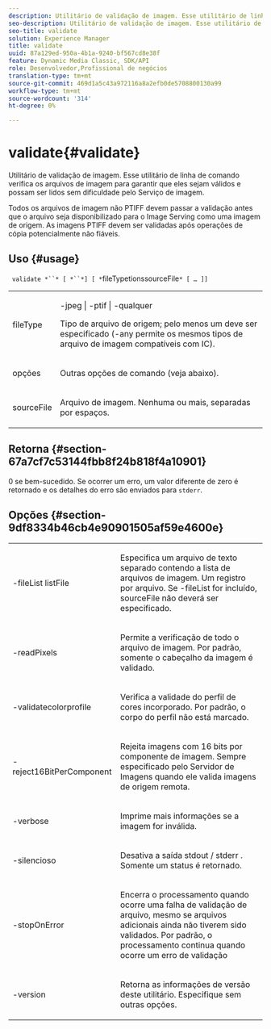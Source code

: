 ```yaml
---
description: Utilitário de validação de imagem. Esse utilitário de linha de comando verifica os arquivos de imagem para garantir que eles sejam válidos e possam ser lidos sem dificuldade pelo Serviço de imagem.
seo-description: Utilitário de validação de imagem. Esse utilitário de linha de comando verifica os arquivos de imagem para garantir que eles sejam válidos e possam ser lidos sem dificuldade pelo Serviço de imagem.
seo-title: validate
solution: Experience Manager
title: validate
uuid: 87a129ed-950a-4b1a-9240-bf567cd8e38f
feature: Dynamic Media Classic, SDK/API
role: Desenvolvedor,Profissional de negócios
translation-type: tm+mt
source-git-commit: 469d1a5c43a972116a8a2efb0de5708800130a99
workflow-type: tm+mt
source-wordcount: '314'
ht-degree: 0%

---
```



# validate{#validate}

Utilitário de validação de imagem. Esse utilitário de linha de comando verifica os arquivos de imagem para garantir que eles sejam válidos e possam ser lidos sem dificuldade pelo Serviço de imagem.

Todos os arquivos de imagem não PTIFF devem passar a validação antes que o arquivo seja disponibilizado para o Image Serving como uma imagem de origem. As imagens PTIFF devem ser validadas após operações de cópia potencialmente não fiáveis.

## Uso {#usage}

` validate *``* [ *``*] [ *`fileTypetionssourceFile`* [ … ]]`

<table id="simpletable_D2C6B20E1007433AB4184A73046A44F0"> 
 <tr class="strow"> 
  <td class="stentry"> <p> <span class="codeph"> <span class="varname"> fileType  </span> </span> </p> </td> 
  <td class="stentry"> <p> <span class="codeph"> -jpeg | -ptif | -qualquer  </span> </p> <p>Tipo de arquivo de origem; pelo menos um deve ser especificado (-any permite os mesmos tipos de arquivo de imagem compatíveis com IC). </p> </td> 
 </tr> 
 <tr class="strow"> 
  <td class="stentry"> <p> <span class="codeph"> <span class="varname"> opções  </span> </span> </p> </td> 
  <td class="stentry"> <p>Outras opções de comando (veja abaixo). </p> </td> 
 </tr> 
 <tr class="strow"> 
  <td class="stentry"> <p> <span class="codeph"> <span class="varname"> sourceFile  </span> </span> </p> </td> 
  <td class="stentry"> <p> Arquivo de imagem. Nenhuma ou mais, separadas por espaços. </p> </td> 
 </tr> 
</table>

## Retorna {#section-67a7cf7c53144fbb8f24b818f4a10901}

0 se bem-sucedido. Se ocorrer um erro, um valor diferente de zero é retornado e os detalhes do erro são enviados para `stderr`.

## Opções {#section-9df8334b46cb4e90901505af59e4600e}

<table id="simpletable_004B1A29BDFD40A9B89E4CBD23119B3F"> 
 <tr class="strow"> 
  <td class="stentry"> <p> <span class="codeph"> -fileList  <span class="varname"> listFile  </span> </span> </p> </td> 
  <td class="stentry"> <p>Especifica um arquivo de texto separado contendo a lista de arquivos de imagem. Um registro por arquivo. Se <span class="codeph"> -fileList </span> for incluído, <span class="varname"> sourceFile </span> não deverá ser especificado. </p> </td> 
 </tr> 
 <tr class="strow"> 
  <td class="stentry"> <p> <span class="codeph"> -readPixels  </span> </p> </td> 
  <td class="stentry"> <p>Permite a verificação de todo o arquivo de imagem. Por padrão, somente o cabeçalho da imagem é validado. </p> </td> 
 </tr> 
 <tr class="strow"> 
  <td class="stentry"> <p> <span class="codeph"> -validatecolorprofile  </span> </p> </td> 
  <td class="stentry"> <p>Verifica a validade do perfil de cores incorporado. Por padrão, o corpo do perfil não está marcado. </p> </td> 
 </tr> 
 <tr class="strow"> 
  <td class="stentry"> <p> <span class="codeph"> -reject16BitPerComponent  </span> </p> </td> 
  <td class="stentry"> <p> Rejeita imagens com 16 bits por componente de imagem. Sempre especificado pelo Servidor de Imagens quando ele valida imagens de origem remota. </p> </td> 
 </tr> 
 <tr class="strow"> 
  <td class="stentry"> <p> <span class="codeph"> -verbose  </span> </p> </td> 
  <td class="stentry"> <p> Imprime mais informações se a imagem for inválida. </p> </td> 
 </tr> 
 <tr class="strow"> 
  <td class="stentry"> <p> <span class="codeph"> -silencioso  </span> </p> </td> 
  <td class="stentry"> <p>Desativa a saída <span class="codeph"> stdout </span>/ <span class="codeph"> stderr </span>. Somente um status é retornado. </p> </td> 
 </tr> 
 <tr class="strow"> 
  <td class="stentry"> <p> <span class="codeph"> -stopOnError  </span> </p> </td> 
  <td class="stentry"> <p>Encerra o processamento quando ocorre uma falha de validação de arquivo, mesmo se arquivos adicionais ainda não tiverem sido validados. Por padrão, o processamento continua quando ocorre um erro de validação </p> </td> 
 </tr> 
 <tr class="strow"> 
  <td class="stentry"> <p> <span class="codeph"> -version  </span> </p> </td> 
  <td class="stentry"> <p>Retorna as informações de versão deste utilitário. Especifique sem outras opções. </p> </td> 
 </tr> 
</table>

